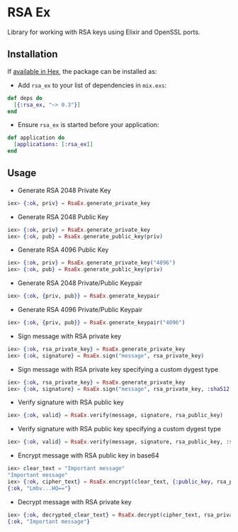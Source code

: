 # RSA Ex

Library for working with RSA keys using Elixir and OpenSSL ports.

## Installation

If [available in Hex](https://hex.pm/docs/publish), the package can be installed as:

* Add `rsa_ex` to your list of dependencies in `mix.exs`:

```elixir
def deps do
  [{:rsa_ex, "~> 0.3"}]
end
```

* Ensure `rsa_ex` is started before your application:

```elixir
def application do
  [applications: [:rsa_ex]]
end
```

## Usage

* Generate RSA 2048 Private Key

```elixir
iex> {:ok, priv} = RsaEx.generate_private_key
```

* Generate RSA 2048 Public Key

```elixir
iex> {:ok, priv} = RsaEx.generate_private_key
iex> {:ok, pub} = RsaEx.generate_public_key(priv)
```

* Generate RSA 4096 Public Key

```elixir
iex> {:ok, priv} = RsaEx.generate_private_key("4096")
iex> {:ok, pub} = RsaEx.generate_public_key(priv)
```

* Generate RSA 2048 Private/Public Keypair

```elixir
iex> {:ok, {priv, pub}} = RsaEx.generate_keypair
```

* Generate RSA 4096 Private/Public Keypair

```elixir
iex> {:ok, {priv, pub}} = RsaEx.generate_keypair("4096")
```

* Sign message with RSA private key

```elixir
iex> {:ok, rsa_private_key} = RsaEx.generate_private_key
iex> {:ok, signature} = RsaEx.sign("message", rsa_private_key)
```

* Sign message with RSA private key specifying a custom dygest type

```elixir
iex> {:ok, rsa_private_key} = RsaEx.generate_private_key
iex> {:ok, signature} = RsaEx.sign("message", rsa_private_key, :sha512)
```

* Verify signature with RSA public key

```elixir
iex> {:ok, valid} = RsaEx.verify(message, signature, rsa_public_key)
```

* Verify signature with RSA public key specifying a custom dygest type

```elixir
iex> {:ok, valid} = RsaEx.verify(message, signature, rsa_public_key, :sha512)
```

* Encrypt message with RSA public key in base64

```elixir
iex> clear_text = "Important message"
"Important message"
iex> {:ok, cipher_text} = RsaEx.encrypt(clear_text, {:public_key, rsa_public_key})
{:ok, "Lmbv...HQ=="}
```

* Decrypt message with RSA private key

```elixir
iex> {:ok, decrypted_clear_text} = RsaEx.decrypt(cipher_text, rsa_private_key)
{:ok, "Important message"}
```
